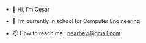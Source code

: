 - 👋 Hi, I’m Cesar

- 🌱 I’m currently in school for Computer Engineering

- 📫 How to reach me : nearbevi@gmail.com

<!---
whvod/whvod is a ✨ special ✨ repository because its `README.md` (this file) appears on your GitHub profile.
You can click the Preview link to take a look at your changes.
--->
